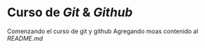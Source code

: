 # Curso de _Git_ & _Github_

Comenzando el curso de git y github
Agregando moas contenido al _README.md_
